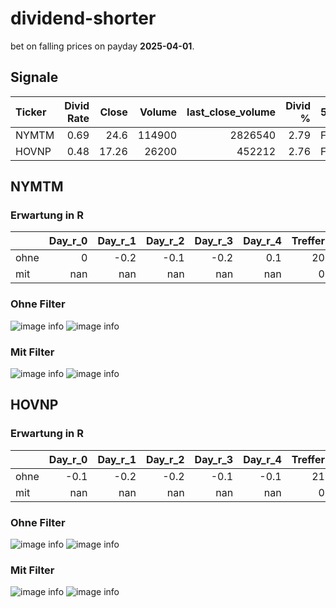 # dividend-shorter

bet on falling prices on payday **2025-04-01**.

## Signale

| Ticker   |   Divid Rate |   Close |   Volume |   last_close_volume |   Divid % | 5_Days_pos   | above_SMA_50   |
|:---------|-------------:|--------:|---------:|--------------------:|----------:|:-------------|:---------------|
| NYMTM    |         0.69 |   24.6  |   114900 |             2826540 |      2.79 | False        | False          |
| HOVNP    |         0.48 |   17.26 |    26200 |              452212 |      2.76 | False        | False          |

## NYMTM

### Erwartung in R
|      |   Day_r_0 |   Day_r_1 |   Day_r_2 |   Day_r_3 |   Day_r_4 |   Treffer |
|:-----|----------:|----------:|----------:|----------:|----------:|----------:|
| ohne |         0 |      -0.2 |      -0.1 |      -0.2 |       0.1 |        20 |
| mit  |       nan |     nan   |     nan   |     nan   |     nan   |         0 |

### Ohne Filter
![image info](./data/NYMTM_box_all.png)
![image info](./data/NYMTM_median_all.png)

### Mit Filter
![image info](./data/NYMTM_box_filtered.png)
![image info](./data/NYMTM_median_filtered.png)

## HOVNP

### Erwartung in R
|      |   Day_r_0 |   Day_r_1 |   Day_r_2 |   Day_r_3 |   Day_r_4 |   Treffer |
|:-----|----------:|----------:|----------:|----------:|----------:|----------:|
| ohne |      -0.1 |      -0.2 |      -0.2 |      -0.1 |      -0.1 |        21 |
| mit  |     nan   |     nan   |     nan   |     nan   |     nan   |         0 |

### Ohne Filter
![image info](./data/HOVNP_box_all.png)
![image info](./data/HOVNP_median_all.png)

### Mit Filter
![image info](./data/HOVNP_box_filtered.png)
![image info](./data/HOVNP_median_filtered.png)

